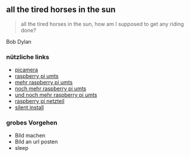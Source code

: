 ## all the tired horses in the sun

> all the tired horses in the sun, how am I supposed to get any riding done?

Bob Dylan

### nützliche links

* [picamera](http://picamera.readthedocs.org/en/release-1.9/install3.html)
* [raspberry pi umts](http://www.henrykoch.de/raspberry-pi-via-umts-ins-netz)
* [mehr raspberry pi umts](http://www.datenreise.de/raspberry-pi-sms-per-kommandozeile-versenden/)
* [noch mehr raspberry pi umts](https://www.thefanclub.co.za/how-to/how-setup-usb-3g-modem-raspberry-pi-using-usbmodeswitch-and-wvdial)
* [und noch mehr raspberry pi umts](http://garethhowell.com/wp/connect-raspberry-pi-3g-network/)
* [raspberry pi netzteil](http://www.amazon.de/gp/product/B009KZ3WYW/ref=as_li_qf_sp_asin_il_tl?ie=UTF8&camp=1638&creative=6742&creativeASIN=B009KZ3WYW&linkCode=as2&tag=dde0b6-21)
* [silent install](http://raspberrypi.stackexchange.com/questions/15192/installing-raspbian-from-noobs-without-display)


### grobes Vorgehen

* Bild machen
* Bild an url posten
* sleep
